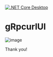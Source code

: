 [![.NET Core Desktop](https://github.com/Yuki4-dev/gRpcurlUI/actions/workflows/dotnet-desktop.yml/badge.svg)](https://github.com/Yuki4-dev/gRpcurlUI/actions/workflows/dotnet-desktop.yml)

# gRpcurlUI

![image](https://user-images.githubusercontent.com/54029057/147756495-ace6b047-19ef-49d8-ac0f-4725d08760cd.png)

Thank you!
